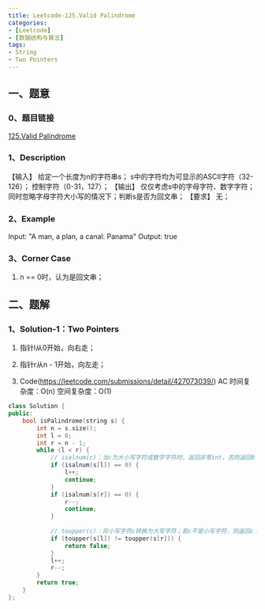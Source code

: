 ```yaml
---
title: Leetcode-125.Valid Palindrome
categories: 
- [Leetcode]
- [数据结构与算法]
tags: 
- String
- Two Pointers
---
```


## 一、题意

### 0、题目链接
[125.Valid Palindrome](https://leetcode.com/problems/valid-palindrome/)

### 1、Description
【输入】
给定一个长度为n的字符串s；
s中的字符均为可显示的ASCII字符（32-126）；
控制字符（0-31，127）；
【输出】
仅仅考虑s中的字母字符、数字字符；同时忽略字母字符大小写的情况下；判断s是否为回文串；
【要求】
无；

### 2、Example
Input: "A man, a plan, a canal: Panama"
Output: true

<!-- more -->

### 3、Corner Case
1. n == 0时，认为是回文串；

## 二、题解

### 1、Solution-1：Two Pointers
1. 指针l从0开始，向右走；

2. 指针r从n - 1开始，向左走；

3. Code(https://leetcode.com/submissions/detail/427073039/)
AC
时间复杂度：O(n)
空间复杂度：O(1)
```C++
class Solution {
public:
    bool isPalindrome(string s) {
        int n = s.size();
        int l = 0;
        int r = n - 1;
        while (l < r) {
            // isalnum(c)：当c为大小写字符或数字字符时，返回非零int，否则返回0；
            if (isalnum(s[l]) == 0) {
                l++;
                continue;
            }
            if (isalnum(s[r]) == 0) {
                r--;
                continue;
            }
            
            // toupper(c)：将小写字符c转换为大写字符；若c不是小写字符，则返回c；
            if (toupper(s[l]) != toupper(s[r])) {
                return false;
            }
            l++;
            r--;
        }
        return true;
    }
};
```